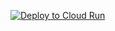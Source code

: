 [![Deploy to Cloud Run](https://github.com/Scouts-Gidsen-Lebbeke/site-backend/actions/workflows/deploy-to-cloud-run.yml/badge.svg)](https://github.com/Scouts-Gidsen-Lebbeke/site-backend/actions/workflows/deploy-to-cloud-run.yml)
